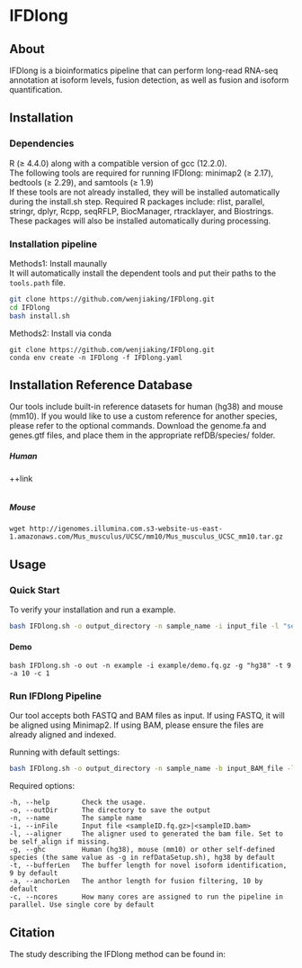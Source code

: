 # IFDlong #

## About ##

IFDlong is a bioinformatics pipeline that can perform long-read RNA-seq annotation at isoform levels, fusion detection, as well as fusion and isoform quantification.


## Installation ##
### Dependencies ###
R (≥ 4.4.0) along with a compatible version of gcc (12.2.0).  
The following tools are required for running IFDlong: minimap2 (≥ 2.17), bedtools (≥ 2.29), and samtools (≥ 1.9)  
If these tools are not already installed, they will be installed automatically during the install.sh step.
Required R packages include: rlist, parallel, stringr, dplyr, Rcpp, seqRFLP, BiocManager, rtracklayer, and Biostrings.
These packages will also be installed automatically during processing.

### Installation pipeline ###
Methods1: Install maunally  
It will automatically install the dependent tools and put their paths to the `tools.path` file.  
```bash
git clone https://github.com/wenjiaking/IFDlong.git
cd IFDlong
bash install.sh
```

Methods2: Install via conda
```
git clone https://github.com/wenjiaking/IFDlong.git
conda env create -n IFDlong -f IFDlong.yaml
```

## Installation Reference Database ##
Our tools include built-in reference datasets for human (hg38) and mouse (mm10). If you would like to use a custom reference for another species, please refer to the optional commands.
Download the genome.fa and genes.gtf files, and place them in the appropriate refDB/species/ folder.  
##### Human
++link
```

```

##### Mouse
```
wget http://igenomes.illumina.com.s3-website-us-east-1.amazonaws.com/Mus_musculus/UCSC/mm10/Mus_musculus_UCSC_mm10.tar.gz 
```


## Usage ##
### Quick Start
To verify your installation and run a example.
```bash
bash IFDlong.sh -o output_directory -n sample_name -i input_file -l "self_align" -g "hg38" -t 9 -a 10 -c 1
```

#### Demo
```
bash IFDlong.sh -o out -n example -i example/demo.fq.gz -g "hg38" -t 9 -a 10 -c 1
```

### Run IFDlong Pipeline
Our tool accepts both FASTQ and BAM files as input. If using FASTQ, it will be aligned using Minimap2. If using BAM, please ensure the files are already aligned and indexed.

Running with default settings:
```bash
bash IFDlong.sh -o output_directory -n sample_name -b input_BAM_file -l "self_align" -g "hg38" -t 9 -a 10 -c 1
```

Required options:
```
-h, --help        Check the usage.
-o, --outDir      The directory to save the output
-n, --name        The sample name
-i, --inFile      Input file <sampleID.fq.gz>|<sampleID.bam>
-l, --aligner     The aligner used to generated the bam file. Set to be self_align if missing.
-g, --ghc         Human (hg38), mouse (mm10) or other self-defined species (the same value as -g in refDataSetup.sh), hg38 by default
-t, --bufferLen   The buffer length for novel isoform identification, 9 by default
-a, --anchorLen   The anthor length for fusion filtering, 10 by default
-c, --ncores      How many cores are assigned to run the pipeline in parallel. Use single core by default

```

## Citation ##
The study describing the IFDlong method can be found in: 


